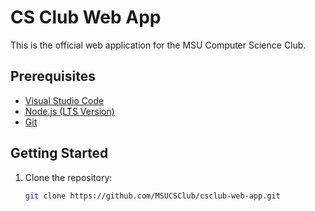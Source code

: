 # CS Club Web App

This is the official web application for the MSU Computer Science Club.

## Prerequisites

- [Visual Studio Code](https://code.visualstudio.com/)
- [Node.js (LTS Version)](https://nodejs.org/)
- [Git](https://git-scm.com/downloads)

## Getting Started

1. Clone the repository:
   ```bash
   git clone https://github.com/MSUCSClub/csclub-web-app.git